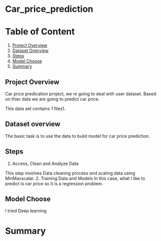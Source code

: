 # Car_price_prediction
# Table of Content
1. [Project Overview](#project)
2. [Dataset Overview](#dataset)
3. [Steps](#steps)
4. [Model Choose](#model)
5. [Summary](#summary)
<a name="project"></a>
## Project Overview
Car price predication project, we re going to deal with user dataset. Based on thier data we are going to predict car price.

  
This data set contains 1 files1. 

<a name="dataset"></a>
## Dataset overview



The basic task is to use the data to build model for car price prediction.

<a name="steps"></a>
## Steps  
1. Access, Clean and Analyze Data

This step involves Data cleaning process and scaling data using MinMaxscalar.
2. Training Data and Models
In this case, what I like to predict is car price so it is a regression problem.



<a name="model"></a>
## Model Choose

I tried Deep learning 


<a name="summary"></a>
# Summary

